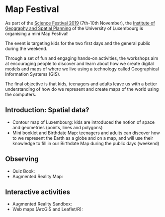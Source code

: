 # Map Festival

As part of the [Science Festival 2019](https://www.science-festival.lu/) (7th-10th November), the [Institute of Geography and Spatial Planning](bit.ly/2Jz3gAe) of the University of Luxembourg is organising a mini Map Festival!

The event is targeting kids for the two first days and the general public during the weekend.

Through a set of fun and engaging hands-on activities, the workshops aim at encouraging people to discover and learn about how we create digital models and maps of where we live using a technology called Geographical Information Systems (GIS).
 
The final objective is that kids, teenagers and adults leave us with a better understanding of how do we represent and create maps of the world using the computers.

## Introduction: Spatial data?

- Contour map of Luxembourg: kids are introduced the notion of space and geometries (points, lines and polygons)
- Mini booklet and Birthdate Map: teenagers and adults can discover how to we represent the Earth as a globe and on a map, and will use their knowledge to fill in our Birthdate Map during the public days (weekend)

## Observing

- Quiz Book: 
- Augmented Reality Map: 

## Interactive activities

- Augmented Reality Sandbox: 
- Web maps (ArcGIS and Leaflet/R): 


